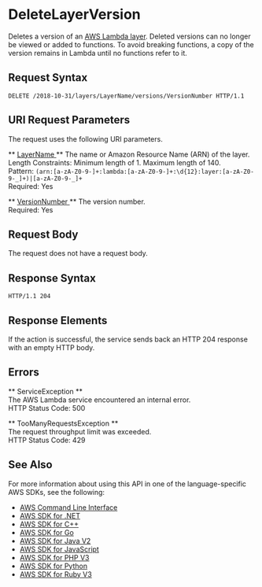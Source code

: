 # DeleteLayerVersion<a name="API_DeleteLayerVersion"></a>

Deletes a version of an [ AWS Lambda layer](https://docs.aws.amazon.com/lambda/latest/dg/configuration-layers.html)\. Deleted versions can no longer be viewed or added to functions\. To avoid breaking functions, a copy of the version remains in Lambda until no functions refer to it\.

## Request Syntax<a name="API_DeleteLayerVersion_RequestSyntax"></a>

```
DELETE /2018-10-31/layers/LayerName/versions/VersionNumber HTTP/1.1
```

## URI Request Parameters<a name="API_DeleteLayerVersion_RequestParameters"></a>

The request uses the following URI parameters\.

 ** [ LayerName ](#API_DeleteLayerVersion_RequestSyntax) **   <a name="SSS-DeleteLayerVersion-request-LayerName"></a>
The name or Amazon Resource Name \(ARN\) of the layer\.  
Length Constraints: Minimum length of 1\. Maximum length of 140\.  
Pattern: `(arn:[a-zA-Z0-9-]+:lambda:[a-zA-Z0-9-]+:\d{12}:layer:[a-zA-Z0-9-_]+)|[a-zA-Z0-9-_]+`   
Required: Yes

 ** [ VersionNumber ](#API_DeleteLayerVersion_RequestSyntax) **   <a name="SSS-DeleteLayerVersion-request-VersionNumber"></a>
The version number\.  
Required: Yes

## Request Body<a name="API_DeleteLayerVersion_RequestBody"></a>

The request does not have a request body\.

## Response Syntax<a name="API_DeleteLayerVersion_ResponseSyntax"></a>

```
HTTP/1.1 204
```

## Response Elements<a name="API_DeleteLayerVersion_ResponseElements"></a>

If the action is successful, the service sends back an HTTP 204 response with an empty HTTP body\.

## Errors<a name="API_DeleteLayerVersion_Errors"></a>

 ** ServiceException **   
The AWS Lambda service encountered an internal error\.  
HTTP Status Code: 500

 ** TooManyRequestsException **   
The request throughput limit was exceeded\.  
HTTP Status Code: 429

## See Also<a name="API_DeleteLayerVersion_SeeAlso"></a>

For more information about using this API in one of the language\-specific AWS SDKs, see the following:
+  [ AWS Command Line Interface](https://docs.aws.amazon.com/goto/aws-cli/lambda-2015-03-31/DeleteLayerVersion) 
+  [ AWS SDK for \.NET](https://docs.aws.amazon.com/goto/DotNetSDKV3/lambda-2015-03-31/DeleteLayerVersion) 
+  [ AWS SDK for C\+\+](https://docs.aws.amazon.com/goto/SdkForCpp/lambda-2015-03-31/DeleteLayerVersion) 
+  [ AWS SDK for Go](https://docs.aws.amazon.com/goto/SdkForGoV1/lambda-2015-03-31/DeleteLayerVersion) 
+  [ AWS SDK for Java V2](https://docs.aws.amazon.com/goto/SdkForJavaV2/lambda-2015-03-31/DeleteLayerVersion) 
+  [ AWS SDK for JavaScript](https://docs.aws.amazon.com/goto/AWSJavaScriptSDK/lambda-2015-03-31/DeleteLayerVersion) 
+  [ AWS SDK for PHP V3](https://docs.aws.amazon.com/goto/SdkForPHPV3/lambda-2015-03-31/DeleteLayerVersion) 
+  [ AWS SDK for Python](https://docs.aws.amazon.com/goto/boto3/lambda-2015-03-31/DeleteLayerVersion) 
+  [ AWS SDK for Ruby V3](https://docs.aws.amazon.com/goto/SdkForRubyV3/lambda-2015-03-31/DeleteLayerVersion) 